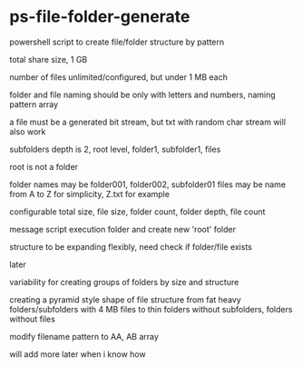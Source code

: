 # ps-file-folder-generate

powershell script to create file/folder structure by pattern

total share size, 1 GB

number of files unlimited/configured, but under 1 MB each

folder and file naming should be only with letters and numbers, naming pattern array

a file must be a generated bit stream, but txt with random char stream will also work

subfolders depth is 2, root level, folder1, subfolder1, files

root is not a folder

folder names may be folder001, folder002, subfolder01
files may be name from A to Z for simplicity, Z.txt for example

configurable total size, file size, folder count, folder depth, file count

message script execution folder and create new 'root' folder 

structure to be expanding flexibly, need check if folder/file exists

later 

variability for creating groups of folders by size and structure

creating a pyramid style shape of file structure 
from fat heavy folders/subfolders with 4 MB files to thin folders without subfolders, folders without files

modify filename pattern to AA, AB array

will add more later when i know how